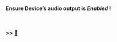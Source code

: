 <h4>Ensure Device’s audio output is <i>Enabled</i> !</h4> 


<br />

**>>** [🍳](https://player.vimeo.com/video/429245404)





